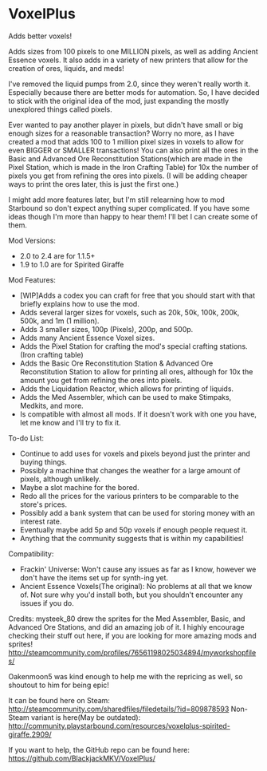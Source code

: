 # VoxelPlus
Adds better voxels! 

Adds sizes from 100 pixels to one MILLION pixels, as well as adding Ancient Essence voxels. It also adds in a variety of new printers that allow for the creation of ores, liquids, and meds! 

I've removed the liquid pumps from 2.0, since they weren't really worth it. Especially because there are better mods for automation. So, I have decided to stick with the original idea of the mod, just expanding the mostly unexplored things called pixels. 

Ever wanted to pay another player in pixels, but didn't have small or big enough sizes for a reasonable transaction? Worry no more, as I have created a mod that adds 100 to 1 million pixel sizes in voxels to allow for even BIGGER or SMALLER transactions! You can also print all the ores in the Basic and Advanced Ore Reconstitution Stations(which are made in the Pixel Station, which is made in the Iron Crafting Table) for 10x the number of pixels you get from refining the ores into pixels. (I will be adding cheaper ways to print the ores later, this is just the first one.) 

I might add more features later, but I'm still relearning how to mod Starbound so don't expect anything super complicated. If you have some ideas though I'm more than happy to hear them! I'll bet I can create some of them. 

Mod Versions: 
- 2.0 to 2.4 are for 1.1.5+ 
- 1.9 to 1.0 are for Spirited Giraffe 

Mod Features: 
- [WIP]Adds a codex you can craft for free that you should start with that briefly explains how to use the mod. 
- Adds several larger sizes for voxels, such as 20k, 50k, 100k, 200k, 500k, and 1m (1 million). 
- Adds 3 smaller sizes, 100p (Pixels), 200p, and 500p. 
- Adds many Ancient Essence Voxel sizes.
- Adds the Pixel Station for crafting the mod's special crafting stations. (Iron crafting table) 
- Adds the Basic Ore Reconstitution Station & Advanced Ore Reconstitution Station to allow for printing all ores, although for 10x the amount you get from refining the ores into pixels. 
- Adds the Liquidation Reactor, which allows for printing of liquids. 
- Adds the Med Assembler, which can be used to make Stimpaks, Medkits, and more. 
- Is compatible with almost all mods. If it doesn't work with one you have, let me know and I'll try to fix it. 

To-do List: 
- Continue to add uses for voxels and pixels beyond just the printer and buying things. 
- Possibly a machine that changes the weather for a large amount of pixels, although unlikely.
- Maybe a slot machine for the bored.
- Redo all the prices for the various printers to be comparable to the store's prices.
- Possibly add a bank system that can be used for storing money with an interest rate.
- Eventually maybe add 5p and 50p voxels if enough people request it.
- Anything that the community suggests that is within my capabilities! 

Compatibility:
- Frackin' Universe: Won't cause any issues as far as I know, however we don't have the items set up for synth-ing yet.
- Ancient Essence Voxels(The original): No problems at all that we know of. Not sure why you'd install both, but you shouldn't encounter any issues if you do.

Credits: 
mysteek_80 drew the sprites for the Med Assembler, Basic, and Advanced Ore Stations, and did an amazing job of it. I highly encourage checking their stuff out here, if you are looking for more amazing mods and sprites! 
http://steamcommunity.com/profiles/76561198025034894/myworkshopfiles/

Oakenmoon5 was kind enough to help me with the repricing as well, so shoutout to him for being epic!

It can be found here on Steam: http://steamcommunity.com/sharedfiles/filedetails/?id=809878593
Non-Steam variant is here(May be outdated): http://community.playstarbound.com/resources/voxelplus-spirited-giraffe.2909/

If you want to help, the GitHub repo can be found here:
https://github.com/BlackjackMKV/VoxelPlus/
